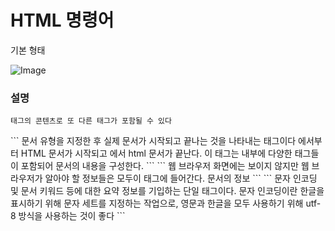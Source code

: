 # HTML 명령어
기본 형태

![Image](https://github.com/user-attachments/assets/65e58144-5310-4ea2-bf17-9baa7060fb0b)

### 설명
```
태그의 콘텐츠로 또 다른 태그가 포함될 수 있다
```
<html></html>
```
문서 유형을 지정한 후 실제 문서가 시작되고 끝나는 것을 나타내는 태그이다
<html> 에서부터 HTML 문서가 시작되고 </html>에서 html 문서가 끝난다.
이 태그는 내부에 다양한 태그들이 포함되어 문서의 내용을 구성한다.
```
<head></head>
```
웹 브라우저 화면에는 보이지 않지만 웹 브라우저가 알아야 할 정보들은 모두이 태그에 들어간다.
문서의 정보
```
<meta charset="utf-8">
```
문자 인코딩 및 문서 키워드 등에 대한 요약 정보를 기입하는 단일 태그이다.
문자 인코딩이란 한글을 표시하기 위해 문자 세트를 지정하는 작업으로,
영문과 한글을 모두 사용하기 위해 utf-8 방식을 사용하는 것이 좋다
```
<title>~<title>
```
문서의 제목을 나타낸다.
콘텐츠는 브라우저 탭에 표시된다
```
<body></body>
```
표시할 내용
```
줄바꿈
```
HTML에서는 엔터나 스페이스 두번 이상으로 줄이 바뀌거나 거리가 멀어지지 않음
```
```
<br> : 엔터를 몇번을 사용할 것인가를 나타내는 코드
```
```
&nbsp; : 공백
```
주석
```
<!--으아아아-->
으아아아가 주석처리 됨
```
문단
```
<p></p>
```
제목
```
<h1~h6></h1~h6>
```
수평선
```
<hr> 단일테그
```
